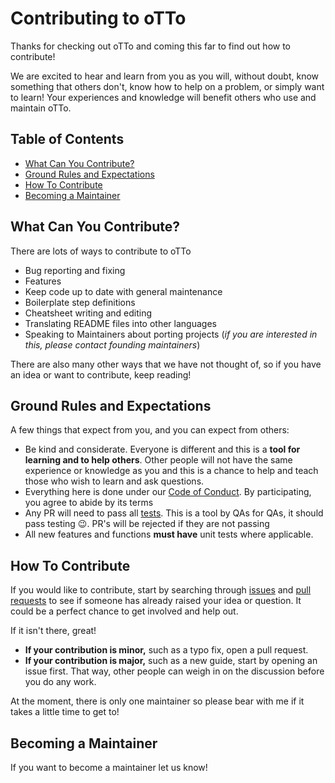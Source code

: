 # **Contributing to oTTo**

Thanks for checking out oTTo and coming this far to find out how to contribute! 

We are excited to hear and learn from you as you will, without doubt, know something that others don't, know how to help on a problem, or simply want to learn! 
Your experiences and knowledge will benefit others who use and maintain oTTo.

## **Table of Contents**

- [What Can You Contribute?](#what-can-you-contribute?)
- [Ground Rules and Expectations](#ground-rules-and-expectations)
- [How To Contribute](#how-to-contribute)
- [Becoming a Maintainer](#becoming-a-maintainer)

## **What Can You Contribute?**
There are lots of ways to contribute to oTTo

* Bug reporting and fixing
* Features
* Keep code up to date with general maintenance 
* Boilerplate step definitions
* Cheatsheet writing and editing
* Translating README files into other languages
* Speaking to Maintainers about porting projects (*if you are interested in this, please contact founding maintainers*)

There are also many other ways that we have not thought of, so if you have an idea or want to contribute, keep reading!

## **Ground Rules and Expectations**

A few things that expect from you, and you can expect from others:

* Be kind and considerate. Everyone is different and this is a **tool for learning and to help others**. Other people will not have the same experience or knowledge as you and this is a chance to help and teach those who wish to learn and ask questions.
* Everything here is done under our [Code of Conduct](CODE_OF_CONDUCT.md). By participating, you agree to abide by its terms
* Any PR will need to pass all [tests](unit_tests). This is a tool by QAs for QAs, it should pass testing :wink:. PR's will be rejected if they are not passing
* All new features and functions **must have** unit tests where applicable.


## **How To Contribute**
If you would like to contribute, start by searching through [issues](https://github.com/Alpenglow88/oTTo/issues) and [pull requests](https://github.com/Alpenglow88/oTTo/pulls) to see if someone has already raised your idea or question. It could be a perfect chance to get involved and help out.

If it isn't there, great! 

* **If your contribution is minor,** such as a typo fix, open a pull request.
* **If your contribution is major,** such as a new guide, start by opening an issue first. That way, other people can weigh in on the discussion before you do any work.

At the moment, there is only one maintainer so please bear with me if it takes a little time to get to!

## **Becoming a Maintainer**

If you want to become a maintainer let us know!